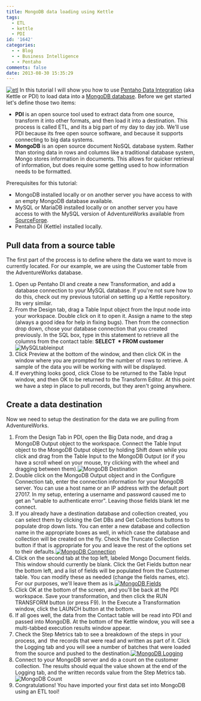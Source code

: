 ```yaml
---
title: MongoDB data loading using Kettle
tags:
  - ETL
  - kettle
  - PDI
id: '1642'
categories:
  - - Blog
  - - Business Intelligence
  - - Pentaho
comments: false
date: 2013-08-30 15:35:29
---
```


[![etl](http://edpflager.com/wp-content/uploads/2013/08/etl-300x111.png)](http://edpflager.com/wp-content/uploads/2013/08/etl.png) In this tutorial I will show you how to use [Pentaho Data Integration](http://kettle.pentaho.com/) (aka Kettle or PDI) to load data into a [MongoDB database](http://www.mongodb.org/). Before we get started let's define those two items:

*   **PDI** is an open source tool used to extract data from one source, transform it into other formats, and then load it into a destination. This process is called ETL, and its a big part of my day to day job. We'll use PDI because its free open source software, and because it supports connecting to big data systems.
*   **MongoDB** is an open source document NoSQL database system. Rather than storing data in rows and columns like a traditional database system, Mongo stores information in documents. This allows for quicker retrieval of information, but does require some getting used to how information needs to be formatted.
<!-- more -->
Prerequisites for this tutorial:

*   MongoDB installed locally or on another server you have access to with an empty MongoDB database available.
*   MySQL or MariaDB installed locally or on another server you have access to with the MySQL version of AdventureWorks available from [SourceForge](http://sourceforge.net/projects/awmysql/).
*   Pentaho DI (Kettle) installed locally.

## Pull data from a source table

The first part of the process is to define where the data we want to move is currently located. For our example, we are using the Customer table from the AdventureWorks database.

1.  Open up Pentaho DI and create a new Transformation, and add a database connection to your MySQL database. If you're not sure how to do this, check out my previous tutorial on setting up a Kettle repository. Its very similar.
2.  From the Design tab, drag a Table Input object from the Input node into your workspace. Double click on it to open it. Assign a name to the step (always a good idea for help in fixing bugs). Then from the connection drop down, chose your database connection that you created previously. In the SQL box, type in this statement to retrieve all the columns from the contact table: **SELECT  \* FROM customer**![MySQLtableinput](http://edpflager.com/wp-content/uploads/2013/08/MySQLtableinput-300x199.png)
3.  Click Preview at the bottom of the window, and then click OK in the window where you are prompted for the number of rows to retrieve. A sample of the data you will be working with will be displayed.
4.  If everything looks good, click Close to be returned to the Table Input window, and then OK to be returned to the Transform Editor. At this point we have a step in place to pull records, but they aren't going anywhere.

## Create a data destination

Now we need to setup the destination for the data we are pulling from AdventureWorks.

1.  From the Design Tab in PDI, open the Big Data node, and drag a MongoDB Output object to the workspace. Connect the Table Input object to the MongoDB Output object by holding Shift down while you click and drag from the Table Input to the MongoDB Output (or if you have a scroll wheel on your mouse, try clicking with the wheel and dragging between them).![MongoDB Destination](http://edpflager.com/wp-content/uploads/2013/08/MongoDB-Destination-300x233.png)
2.  Double click on the MongoDB Output object and in the Configure Connection tab, enter the connection information for your MongoDB server. You can use a host name or an IP address with the default port 27017. In my setup, entering a username and password caused me to get an "unable to authenticate error". Leaving those fields blank let me connect.
3.  If you already have a destination database and collection created, you can select them by clicking the Get DBs and Get Collections buttons to populate drop down lists. You can enter a new database and collection name in the appropriate boxes as well, in which case the database and collection will be created on the fly. Check the Truncate Collection button if that is appropriate for you and leave the rest of the options set to their defaults.[![MongoDB Connection](http://edpflager.com/wp-content/uploads/2013/08/MongoDB-Connection-300x216.png)](http://edpflager.com/wp-content/uploads/2013/08/MongoDB-Connection.png)
4.  Click on the second tab at the top left, labeled Mongo Document fields. This window should currently be blank. Click the Get Fields button near the bottom left, and a list of fields will be populated from the Customer table. You can modify these as needed (change the fields names, etc). For our purposes, we'll leave them as is.[![MongoDB Fields](http://edpflager.com/wp-content/uploads/2013/08/MongoDB-Fields-300x98.png)](http://edpflager.com/wp-content/uploads/2013/08/MongoDB-Fields.png)
5.  Click OK at the bottom of the screen, and you'll be back at the PDI workspace. Save your transformation, and then click the RUN TRANSFORM button (or press F9). In the Execute a Transformation window, click the LAUNCH button at the bottom.
6.  If all goes well, the data from the Contact table will be read into PDI and passed into MongoDB. At the bottom of the Kettle window, you will see a multi-tabbed execution results window appear.
7.  Check the Step Metrics tab to see a breakdown of the steps in your process, and  the records that were read and written as part of it. Click the Logging tab and you will see a number of batches that were loaded from the source and pushed to the destination.[![MongoDB Logging](http://edpflager.com/wp-content/uploads/2013/08/MongoDB-Logging-300x124.png)](http://edpflager.com/wp-content/uploads/2013/08/MongoDB-Logging.png)
8.  Connect to your MongoDB server and do a count on the customer collection. The results should equal the value shown at the end of the Logging tab, and the written records value from the Step Metrics tab.![MongoDB Count](http://edpflager.com/wp-content/uploads/2013/08/MongoDB-Count.png)
9.  Congratulations! You have imported your first data set into MongoDB using an ETL tool!